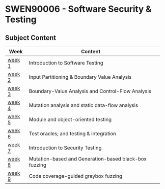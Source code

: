 # SWEN90006 - Software Security & Testing
## Subject Content

| Week                | Content                                               |     |
| ------------------- | ----------------------------------------------------- | --- |
| [week 1](week-1.md) | Introduction to Software Testing                      |     |
| [week 2](week-2.md) | Input Partitioning & Boundary Value Analysis          |     |
| [week 3](week-3.md) | Boundary-Value Analysis and Control-Flow Analysis     |     |
| [week 4](week-4.md) | Mutation analysis and static data-flow analysis       |     |
| [week 5](week-5.md) | Module and object-oriented testing                    |     |
| [week 6](week-6.md) | Test oracles; and testing & integration               |     |
| [week 7](week-7.md) | Introduction to Security Testing                      |     |
| [week 8](week-8.md) | Mutation-based and Generation-based black-box fuzzing |     |
| [week 9](week-9.md) | Code coverage-guided greybox fuzzing                  |     |

